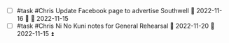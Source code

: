 - [ ] #task #Chris Update Facebook page to advertise Southwell 📅 2022-11-16 🔼 🛫 2022-11-15 
- [ ] #task #Chris Ni No Kuni notes for General Rehearsal 📅 2022-11-20 🛫 2022-11-15 ⏫ 